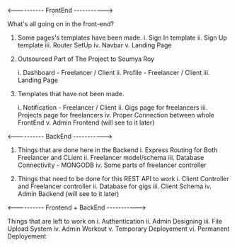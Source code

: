 <---------- FrontEnd ----------->

What's all going on in the front-end?

1. Some pages's templates have been made.
	i. Sign In template
	ii. Sign Up template
	iii. Router SetUp
	iv. Navbar 
	v. Landing Page

2. Outsourced Part of The Project to Soumya Roy

	i. Dashboard - Freelancer / Client
	ii. Profile - Freelancer / Client
	iii. Landing Page

3. Templates that have not been made. 
	
	i. Notification - Freelancer / Client
	ii. Gigs page for freelancers
	iii. Projects page for freelancers
	iv. Proper Connection between whole FrontEnd
	v. Admin Frontend (will see to it later)

<---------- BackEnd ----------->

1. Things that are done here in the Backend 
	i. Express Routing for Both Freelancer and CLient
	ii. Freelancer model/schema
	iii. Database Connectivity - MONGODB
	iv. Some parts of freelancer controller
	
2. Things that need to be done for this REST API to work
	i. Client Controller and Freelancer controller
	ii. Database for gigs
	iii. Client Schema
	iv. Admin Backend (will see to it later)
	

<---------- Frontend + BackEnd ----------->	 


 Things that are left to work on
	i. Authentication
	ii. Admin Designing
	iii. File Upload System
	iv. Admin Workout 
	v. Temporary Deployement
	vi. Permanent Deployement